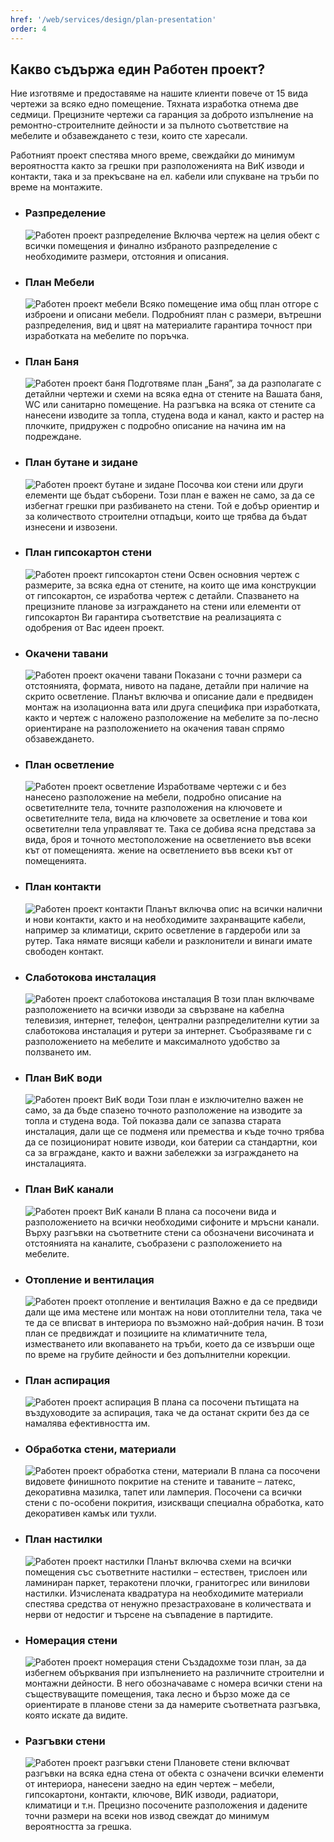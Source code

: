 ```yaml
---
href: '/web/services/design/plan-presentation'
order: 4
---
```

## Какво съдържа един **Работен проект**?
Ние изготвяме и предоставяме на нашите клиенти повече от 15 вида чертежи за всяко едно помещение. Тяхната изработка отнема две седмици. Прецизните чертежи са гаранция за доброто изпълнение на ремонтно-строителните дейности и за пълното съответствие на мебелите и обзавеждането с тези, които сте харесали.

Работният проект спестява много време, свеждайки до минимум вероятността както за грешки при разположенията на ВиК изводи и контакти, така и за прекъсване на ел. кабели или спукване на тръби по време на монтажите. 

-   ### Разпределение
    ![Работен проект разпределение](../images/plan-01.v.png)
    Включва чертеж на целия обект с всички помещения и финално избраното разпределение с необходимите размери, отстояния и описания.

-   ### План Мебели
    ![Работен проект мебели](../images/plan-17.v.png)
    Всяко помещение има общ план отгоре с изброени и описани мебели. Подробният план с размери, вътрешни разпределения, вид и цвят на материалите гарантира точност при изработката на мебелите по поръчка.

-   ### План Баня
    ![Работен проект баня](../images/plan-16.v.png)
    Подготвяме план „Баня”, за да разполагате с детайлни чертежи и схеми на всяка една от стените на Вашата баня, WC или санитарно помещение. На разгъвка на всяка от стените са нанесени изводите за топла, студена вода и канал, както и растер на плочките, придружен с подробно описание на начина им на подреждане.

-   ### План бутане и зидане
    ![Работен проект бутане и зидане](../images/plan-02.v.png)
    Посочва кои стени или други елементи ще бъдат съборени. Този план е важен не само, за да се избегнат грешки при разбиването на стени. Той е добър ориентир и за количеството строителни отпадъци, които ще трябва да бъдат изнесени и извозени.

-   ### План гипсокартон стени
    ![Работен проект гипсокартон стени](../images/plan-04.v.png)
    Освен основния чертеж с размерите, за всяка една от стените, на които ще има конструкции от гипсокартон, се изработва чертеж с детайли. Спазването на прецизните планове за изграждането на стени или елементи от гипсокартон Ви гарантира съответствие на реализацията с одобрения от Вас идеен проект. 

-   ### Окачени тавани
    ![Работен проект окачени тавани](../images/plan-03.v.png)
    Показани с точни размери са отстоянията, формата, нивото на падане, детайли при наличие на скрито осветление. Планът включва и описание дали е предвиден монтаж на изолационна вата или друга специфика при изработката, както и чертеж с наложено разположение на мебелите за по-лесно ориентиране на разположението на окачения таван спрямо обзавеждането.

-   ### План осветление
    ![Работен проект осветление](../images/plan-05.v.png)
    Изработваме чертежи с и без нанесено разположение на мебели, подробно описание на осветителните тела, точните разположения на ключовете и осветителните тела, вида на ключовете за осветление и това кои осветителни тела управляват те. Така се добива ясна представа за вида, броя и точното местоположение на осветлението във всеки кът от помещенията. жение на осветлението във всеки кът от помещенията.

-   ### План контакти
    ![Работен проект контакти](../images/plan-18.v.png)
    Планът включва опис на всички налични и нови контакти, както и на необходимите захранващите кабели, например за климатици, скрито осветление в гардероби или за рутер. Така нямате висящи кабели и разклонители и винаги имате свободен контакт.

-   ### Слаботокова инсталация
    ![Работен проект слаботокова инсталация](../images/plan-07.v.png)
    В този план включваме разположението на всички изводи за свързване на кабелна телевизия, интернет, телефон, централни разпределителни кутии за слаботокова инсталация и рутери за интернет. Съобразяваме ги с разположението на мебелите и максималното удобство за ползването им.

-   ### План ВиК води
    ![Работен проект ВиК води](../images/plan-08.v.png)
    Този план е изключително важен не само, за да бъде спазено точното разположение на изводите за топла и студена вода. Той показва дали се запазва старата инсталация, дали ще се подменя или премества и къде точно трябва да се позиционират новите изводи, кои батерии са стандартни, кои са за вграждане, както и важни забележки за изграждането на инсталацията.

-   ### План ВиК канали
    ![Работен проект ВиК канали](../images/plan-09.v.png)
    В плана са посочени вида и разположението на всички необходими сифоните и мръсни канали. Върху разгъвки на съответните стени са обозначени височината и отстоянията на каналите, съобразени с разположението на мебелите.

-   ### Отопление и вентилация
    ![Работен проект отопление и вентилация](../images/plan-10.v.png)
    Важно е да се предвиди дали ще има местене или монтаж на нови отоплителни тела, така че те да се вписват в интериора по възможно най-добрия начин. В този план се предвиждат и позициите на климатичните тела, изместването или вкопаването на тръби, което да се извърши още по време на грубите дейности и без допълнителни корекции.

-   ### План аспирация
    ![Работен проект аспирация](../images/plan-11.v.png)
    В плана са посочени пътищата на въздуховодите за аспирация, така че да останат скрити без да се намалява ефективността им.

-   ### Обработка стени, материали
    ![Работен проект обработка стени, материали](../images/plan-13.v.png)
    В плана са посочени видовете финишното покритие на стените и таваните – латекс, декоративна мазилка, тапет или ламперия. Посочени са всички стени с по-особени покрития, изискващи специална обработка, като декоративен камък или тухли. 

-   ### План настилки
    ![Работен проект настилки](../images/plan-14.v.png)
   Планът включва схеми на всички помещения със съответните настилки – естествен, трислоен или ламиниран паркет, теракотени плочки, гранитогрес или винилови настилки. Изчислената квадратура на необходимите материали спестява средства от ненужно презастраховане в количествата и нерви от недостиг и търсене на съвпадение в партидите.

-   ### Номерация стени
    ![Работен проект номерация стени](../images/plan-15.v.png)
    Създадохме този план, за да избегнем обърквания при изпълнението на различните строителни и монтажни дейности. В него обозначаваме с номера всички стени на съществуващите помещения, така лесно и бързо може да се ориентирате в планове стени за да намерите съответната разгъвка, която искате да видите. 

-   ### Разгъвки стени
    ![Работен проект разгъвки стени](../images/plan-19.v.png)
    Плановете стени включват разгъвки на всяка една стена от обекта с означени всички елементи от интериора, нанесени заедно на един чертеж – мебели, гипсокартони, контакти, ключове, ВИК изводи, радиатори, климатици и т.н. Прецизно посочените разположения и дадените точни размери на всеки нов извод свеждат до минимум вероятността за грешка. 